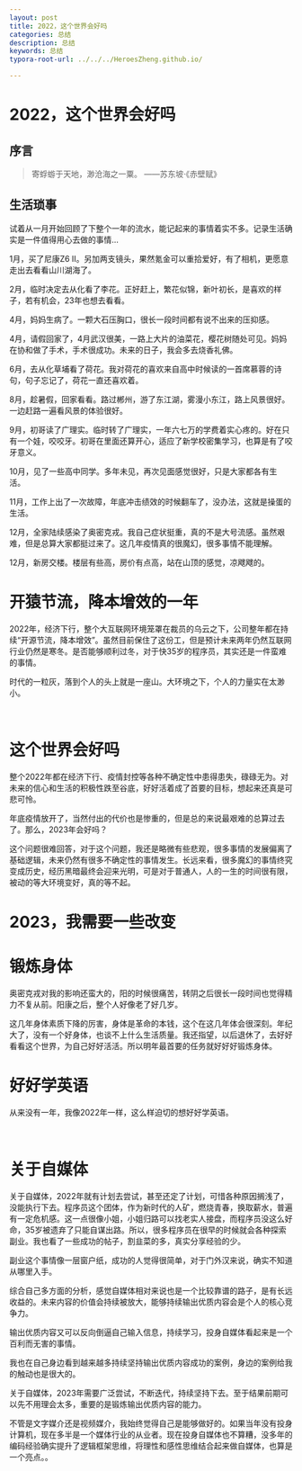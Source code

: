 ```yaml
---
layout: post
title: 2022，这个世界会好吗
categories: 总结
description: 总结
keywords: 总结
typora-root-url: ../../../HeroesZheng.github.io/

---
```


# 2022，这个世界会好吗

## 序言

> 寄蜉蝣于天地，渺沧海之一粟。 ——苏东坡·《赤壁赋》

## 生活琐事

试着从一月开始回顾了下整个一年的流水，能记起来的事情着实不多。记录生活确实是一件值得用心去做的事情…

1月，买了尼康Z6 Ⅱ。另加两支镜头，果然氪金可以重拾爱好，有了相机，更愿意走出去看看山川湖海了。

2月，临时决定去从化看了李花。正好赶上，繁花似锦，新叶初长，是喜欢的样子，若有机会，23年也想去看看。

4月，妈妈生病了。一颗大石压胸口，很长一段时间都有说不出来的压抑感。

4月，请假回家了，4月武汉很美，一路上大片的油菜花，樱花树随处可见。妈妈在协和做了手术，手术很成功。未来的日子，我会多去烧香礼佛。

6月，去从化草埔看了荷花。我对荷花的喜欢来自高中时候读的一首席慕蓉的诗句，句子忘记了，荷花一直还喜欢着。

8月，趁暑假，回家看看。路过郴州，游了东江湖，雾漫小东江，路上风景很好。一边赶路一遍看风景的体验很好。

9月，初哥读了广理实。临时转了广理实，一年六七万的学费着实心疼的。好在只有一个娃，咬咬牙。初哥在里面还算开心，适应了新学校密集学习，也算是有了咬牙意义。

10月，见了一些高中同学。多年未见，再次见面感觉很好，只是大家都各有生活。

11月，工作上出了一次故障，年底冲击绩效的时候翻车了，没办法，这就是操蛋的生活。

12月，全家陆续感染了奥密克戎。我自己症状挺重，真的不是大号流感。虽然艰难，但是总算大家都挺过来了。这几年疫情真的很魔幻，很多事情不能理解。

12月，新房交楼。楼层有些高，房价有点高，站在山顶的感觉，凉飕飕的。

# 开猿节流，降本增效的一年

2022年，经济下行，整个大互联网环境笼罩在裁员的乌云之下，公司整年都在持续“开源节流，降本增效”。虽然目前保住了这份工，但是预计未来两年仍然互联网行业仍然是寒冬。是否能够顺利过冬，对于快35岁的程序员，其实还是一件蛮难的事情。

时代的一粒灰，落到个人的头上就是一座山。大环境之下，个人的力量实在太渺小。

‍

# 这个世界会好吗

整个2022年都在经济下行、疫情封控等各种不确定性中患得患失，碌碌无为。对未来的信心和生活的积极性跌至谷底，好好活着成了首要的目标，想起来还真是可悲可怜。

年底疫情放开了，当然付出的代价也是惨重的，但是总的来说最艰难的总算过去了。那么，2023年会好吗？

这个问题很难回答，对于这个问题，我还是略微有些悲观，很多事情的发展偏离了基础逻辑，未来仍然有很多不确定性的事情发生。长远来看，很多魔幻的事情终究变成历史，经历黑暗最终会迎来光明，可是对于普通人，人的一生的时间很有限，被动的等大环境变好，真的等不起。

# 2023，我需要一些改变

# 锻炼身体

奥密克戎对我的影响还蛮大的，阳的时候很痛苦，转阴之后很长一段时间也觉得精力不复从前。阳康之后，整个人好像老了好几岁。

这几年身体素质下降的厉害，身体是革命的本钱，这个在这几年体会很深刻。年纪大了，没有一个好身体，也谈不上什么生活质量。我还指望，以后退休了，去好好看看这个世界，为自己好好活活。所以明年最首要的任务就好好好锻炼身体。

# 好好学英语

从来没有一年，我像2022年一样，这么样迫切的想好好学英语。

‍

# 关于自媒体

关于自媒体，2022年就有计划去尝试，甚至还定了计划，可惜各种原因搁浅了，没能执行下去。程序员这个团体，作为新时代的人矿，燃烧青春，换取薪水，普遍有一定危机感。这一点很像小姐，小姐归路可以找老实人接盘，而程序员没这么好命，35岁被遗弃了只能自谋出路。所以，很多程序员在很早的时候就会各种探索副业。我也看了一些成功的帖子，割韭菜的多，真实分享经验的少。

副业这个事情像一层窗户纸，成功的人觉得很简单，对于门外汉来说，确实不知道从哪里入手。

综合自己多方面的分析，感觉自媒体相对来说也是一个比较靠谱的路子，是有长远收益的。未来内容的价值会持续被放大，能够持续输出优质内容会是个人的核心竞争力。

输出优质内容又可以反向倒逼自己输入信息，持续学习，投身自媒体看起来是一个百利而无害的事情。

我也在自己身边看到越来越多持续坚持输出优质内容成功的案例，身边的案例给我的触动也是很大的。

关于自媒体，2023年需要广泛尝试，不断迭代，持续坚持下去。至于结果前期可以先不用理会太多，重要的是锻炼输出优质内容的能力。

不管是文字媒介还是视频媒介，我始终觉得自己是能够做好的。如果当年没有投身计算机，现在多半是一个媒体行业的从业者。现在投身自媒体也不算糟，没多年的编码经验确实提升了逻辑框架思维，将理性和感性思维结合起来做自媒体，也算是一个亮点。。

# 
